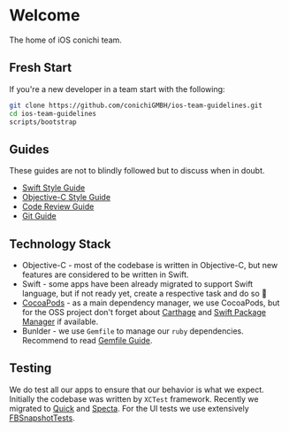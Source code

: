 Welcome
============

The home of iOS conichi team.

## Fresh Start

If you're a new developer in a team start with the following:

```sh
git clone https://github.com/conichiGMBH/ios-team-guidelines.git
cd ios-team-guidelines
scripts/bootstrap
```

## Guides

These guides are not to blindly followed but to discuss when in doubt.

* [Swift Style Guide](https://github.com/conichiGMBH/ios-team/blob/master/docs/swift_style_guide.md)
* [Objective-C Style Guide](https://github.com/conichiGMBH/ios-team/blob/master/docs/objective_c_style_guide.md)
* [Code Review Guide](https://github.com/thoughtbot/guides/tree/master/code-review)
* [Git Guide](https://github.com/conichiGMBH/ios-team/blob/master/docs/git_protocol.md)

## Technology Stack

* Objective-C - most of the codebase is written in Objective-C, but new features are considered to be written in Swift.
* Swift - some apps have been already migrated to support Swift language, but if not ready yet, create a respective task and do so 🚀
* [CocoaPods](https://github.com/CocoaPods/CocoaPods) - as a main dependency manager, we use CocoaPods, but for the OSS project don't forget about [Carthage](https://github.com/Carthage/Carthage) and [Swift Package Manager](https://github.com/apple/swift-package-manager) if available.
* Bunlder - we use `Gemfile` to manage our `ruby` dependencies. Recommend to read [Gemfile Guide](https://guides.cocoapods.org/using/a-gemfile.html).

## Testing

We do test all our apps to ensure that our behavior is what we expect. Initially the codebase was written by `XCTest` framework. Recently we migrated to [Quick](https://github.com/Quick/Quick/) and [Specta](https://github.com/specta/specta). For the UI tests we use extensively [FBSnapshotTests](https://www.objc.io/issues/15-testing/snapshot-testing/).
